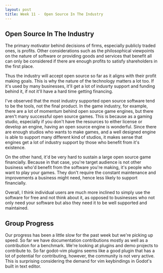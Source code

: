 ```yaml
---
layout: post
title: Week 11 -  Open Source In The Industry
---
```


## Open Source In The Industry

The primary motivator behind decisions of firms, especially publicly traded ones, is profits. Other considerations such as the philosophical viewpoints on the nature of software or providing goods and services that benefit all can only be considered if there are enough profits to satisfy shareholders in the first place. 

Thus the industry will accept open source so far as it aligns with their profit making goals. This is why the nature of the technology matters a lot too. If it's used by many businesses, it'll get a lot of indusrty support and funding behind it, if not it'll have a hard time getting financing.

<!--more-->

I've observed that the most industry supported open source software tend to be the tools, not the final product. In the game industry, for example, there are a lot of momentum behind open source game engines, but there aren't many successful open source games. This is because as a gaming studio, especially if you don't have the resources to either license or develop an engine, having an open source engine is wonderful. Since there are enough studios who wants to make games, and a well designed engine is able to support many different kind of studios, it makes sense that engines get a lot of industry support by those who benefit from it's existence.

On the other hand, it'd be very hard to sustain a large open source game financially. Because in that case, you're target audience is not other business who'd benefit from the software you're making, it's people who want to play your games. They don't require the constant maintenance and improvements a business might need, hence less likely to support financially.

Overall, I think individual users are much more inclined to simply use the software for free and not think about it, as opposed to businesses who not only need your software but also they need it to be well supported and maintained. 

## Group Progress

Our progress has been a little slow for the past week but we're picking up speed. So far we have documentation contributions mostly as well as a contribution for a benchmark. We're looking at plugins and demo projects to contribute to. So far godot-vim plugins seems like a good plugin that has a lot of potential for contributing, however, the community is not very active. This is surprising considering the demand for vim keybindings in Godot's built in text editor.

<!--
Make your blog post. Reflect on the videos you watched about different industries' use of open source technologies, the reasons behind use of open source and the relationship between industry and open source projects. Also reflect on your group's progress on the project. Are there surprises in the project you selected. What has been the biggest challenge so far.
-->

